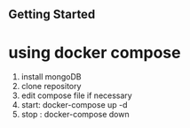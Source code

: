 ## Getting Started

# using docker compose
1. install mongoDB
2. clone repository
3. edit compose file if necessary 
3. start: docker-compose up -d
4. stop : docker-compose down
